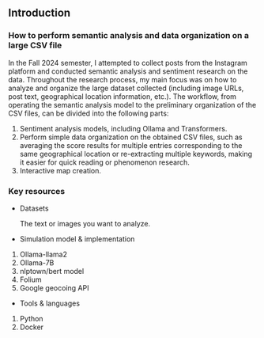 ## Introduction
### How to perform semantic analysis and data organization on a large CSV file
In the Fall 2024 semester, I attempted to collect posts from the Instagram platform and conducted semantic analysis and sentiment research on the data. Throughout the research process, my main focus was on how to analyze and organize the large dataset collected (including image URLs, post text, geographical location information, etc.). The workflow, from operating the semantic analysis model to the preliminary organization of the CSV files, can be divided into the following parts:
1. Sentiment analysis models, including Ollama and Transformers.
2. Perform simple data organization on the obtained CSV files, such as averaging the score results for multiple entries corresponding to the same geographical location or re-extracting multiple keywords, making it easier for quick reading or phenomenon research.
3. Interactive map creation.
### Key resources
- Datasets

  The text or images you want to analyze.

- Simulation model & implementation
1. Ollama-llama2 
2. Ollama-7B 
3. nlptown/bert model 
4. Folium
5. Google geocoing API

- Tools & languages
1. Python
2. Docker